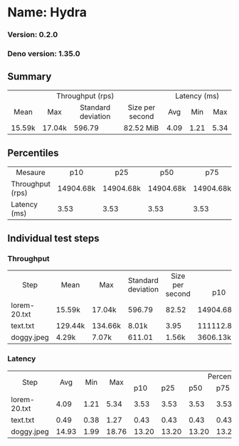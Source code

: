 # Name: Hydra 
  
  ### Version: 0.2.0
  ### Deno version: 1.35.0

## Summary
<table>
<tr>
    <td align="center" colspan="4">Throughput (rps)</td>
    <td align="center" colspan="3">Latency (ms)</td>
</tr>
<tr>
    <td align="center">Mean</td>
    <td align="center">Max</td>
    <td align="center">Standard deviation</td>
    <td align="center">Size per second</td>
    <td align="center">Avg</td>
    <td align="center">Min</td>
    <td align="center">Max</td>
</tr>
<tr>
    <td>15.59k</td>
    <td>17.04k</td>
    <td>596.79</td>
    <td>82.52 MiB</td>
    <td>4.09</td>
    <td>1.21</td>
    <td>5.34</td>
</tr>
</table>

## Percentiles

<table>
<tr>
  <td align="center">Mesaure</td>
  <td align="center">p10</td>
  <td align="center">p25</td>
  <td align="center">p50</td>
  <td align="center">p75</td>
  <td align="center">p90</td>
  <td align="center">p95</td>
  <td align="center">p99</td>
</tr>
<tr>
  <td>Throughput (rps)</td>
  <td>14904.68k</td>
  <td>14904.68k</td>
  <td>14904.68k</td>
  <td>14904.68k</td>
  <td>16169.71k</td>
  <td>16312.41k</td>
  <td>17036.48k</td>
</tr>
<tr>
  <td>Latency (ms)</td>
  <td>3.53</td>
  <td>3.53</td>
  <td>3.53</td>
  <td>3.53</td>
  <td>4.39</td>
  <td>4.46</td>
  <td>4.93</td>
</tr>
</table>

## Individual test steps

### Throughput

<table>
<tr>
  <td align="center" rowspan="2">Step</td>
  <td align="center" rowspan="2">Mean</td>
  <td align="center" rowspan="2">Max</td>
  <td align="center" rowspan="2">Standard deviation</td>
  <td align="center" rowspan="2">Size per second</td>
  <td align="center" colspan="7">Percentiles</td>
</tr>
<tr>
  <!-- still Step -->
  <!-- still Mean -->
  <!-- still Max -->
  <!-- still Standard deviation -->
  <!-- still Size per second -->
  <td align="center">p10</td>
  <td align="center">p25</td>
  <td align="center">p50</td>
  <td align="center">p75</td>
  <td align="center">p90</td>
  <td align="center">p95</td>
  <td align="center">p99</td>
</tr>
<tr>
  <td>lorem-20.txt</td>
  <td>15.59k</td>
  <td>17.04k</td>
  <td>596.79</td>
  <td>82.52</td>
  <td>14904.68k</td>
  <td>14904.68k</td>
  <td>14904.68k</td>
  <td>14904.68k</td>
  <td>16169.71k</td>
  <td>16312.41k</td>
  <td>17036.48k</td>
</tr><tr>
  <td>text.txt</td>
  <td>129.44k</td>
  <td>134.66k</td>
  <td>8.01k</td>
  <td>3.95</td>
  <td>111112.88k</td>
  <td>111112.88k</td>
  <td>111112.88k</td>
  <td>111112.88k</td>
  <td>134657.18k</td>
  <td>134657.18k</td>
  <td>134657.18k</td>
</tr><tr>
  <td>doggy.jpeg</td>
  <td>4.29k</td>
  <td>7.07k</td>
  <td>611.01</td>
  <td>1.56k</td>
  <td>3606.13k</td>
  <td>3606.13k</td>
  <td>3606.13k</td>
  <td>3606.13k</td>
  <td>5176.90k</td>
  <td>5318.39k</td>
  <td>5500.38k</td>
</tr></table>

### Latency

<table>
<tr>
  <td align="center" rowspan="2">Step</td>
  <td align="center" rowspan="2">Avg</td>
  <td align="center" rowspan="2">Min</td>
  <td align="center" rowspan="2">Max</td>
  <td align="center" colspan="7">Percentiles</td>
</tr>
<tr>
  <!-- still Avg -->
  <!-- still Min -->
  <!-- still Max -->
  <td>p10</td>
  <td>p25</td>
  <td>p50</td>
  <td>p75</td>
  <td>p90</td>
  <td>p95</td>
  <td>p99</td>
</tr>
<tr>
  <td>lorem-20.txt</td>
  <td>4.09</td>
  <td>1.21</td>
  <td>5.34</td>
  <td>3.53</td>
  <td>3.53</td>
  <td>3.53</td>
  <td>3.53</td>
  <td>4.39</td>
  <td>4.46</td>
  <td>4.93</td>
</tr><tr>
  <td>text.txt</td>
  <td>0.49</td>
  <td>0.38</td>
  <td>1.27</td>
  <td>0.43</td>
  <td>0.43</td>
  <td>0.43</td>
  <td>0.43</td>
  <td>0.57</td>
  <td>0.60</td>
  <td>0.68</td>
</tr><tr>
  <td>doggy.jpeg</td>
  <td>14.93</td>
  <td>1.99</td>
  <td>18.76</td>
  <td>13.20</td>
  <td>13.20</td>
  <td>13.20</td>
  <td>13.20</td>
  <td>17.19</td>
  <td>17.40</td>
  <td>17.73</td>
</tr></table>